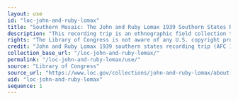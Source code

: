 ```yaml
---
layout: use
id: "loc-john-and-ruby-lomax"
title: "Southern Mosaic: The John and Ruby Lomax 1939 Southern States Recording Trip"
description: "This recording trip is an ethnographic field collection that includes nearly 700 sound recordings, as well as fieldnotes, dust jackets, and other manuscripts documenting a three-month, 6,502-mile trip through the southern United States."
rights: "The Library of Congress is not aware of any U.S. copyright protection (see Title 17, U.S.C.) or any other restrictions in the material in this collection. Users should keep in mind that the Library of Congress is providing access to these materials strictly for educational and research purposes. The written permission of the copyright owners and/or other holders of rights (such as publicity and/or privacy rights) is required for distribution, reproduction, or other use of protected items beyond that allowed by fair use or other statutory exemptions. Responsibility for making an independent legal assessment of an item and securing any necessary permissions ultimately rests with persons desiring to use the item."
credit: "John and Ruby Lomax 1939 southern states recording trip (AFC 1939/001), American Folklife Center, Library of Congress"
collection_base_url: "/loc-john-and-ruby-lomax/"
permalink: "/loc-john-and-ruby-lomax/use/"
source: "Library of Congress"
source_url: "https://www.loc.gov/collections/john-and-ruby-lomax/about-this-collection/"
uid: "loc-john-and-ruby-lomax"
sequence: 1
---
```

